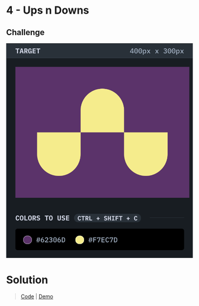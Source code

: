 # 4 - Ups n Downs

## Challenge
![Ups n Downs](./ups-n-downs.png)

# Solution
> [Code](https://github.com/npranto/cssbattle/tree/main/battle-1/ups-n-downs/index.html) |
> [Demo](https://npranto.github.io/cssbattle/battle-1/ups-n-downs/)
